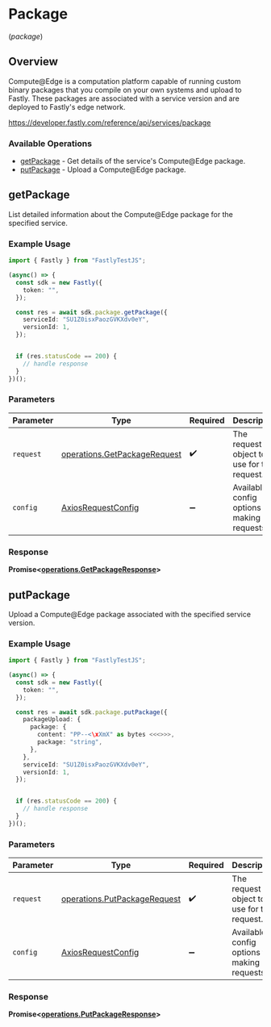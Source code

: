 # Package
(*package*)

## Overview

Compute@Edge is a computation platform capable of running custom binary packages that you compile on your own systems and upload to Fastly. These packages are associated with a service version and are deployed to Fastly's edge network.


<https://developer.fastly.com/reference/api/services/package>
### Available Operations

* [getPackage](#getpackage) - Get details of the service's Compute@Edge package.
* [putPackage](#putpackage) - Upload a Compute@Edge package.

## getPackage

List detailed information about the Compute@Edge package for the specified service.

### Example Usage

```typescript
import { Fastly } from "FastlyTestJS";

(async() => {
  const sdk = new Fastly({
    token: "",
  });

  const res = await sdk.package.getPackage({
    serviceId: "SU1Z0isxPaozGVKXdv0eY",
    versionId: 1,
  });


  if (res.statusCode == 200) {
    // handle response
  }
})();
```

### Parameters

| Parameter                                                                    | Type                                                                         | Required                                                                     | Description                                                                  |
| ---------------------------------------------------------------------------- | ---------------------------------------------------------------------------- | ---------------------------------------------------------------------------- | ---------------------------------------------------------------------------- |
| `request`                                                                    | [operations.GetPackageRequest](../../models/operations/getpackagerequest.md) | :heavy_check_mark:                                                           | The request object to use for the request.                                   |
| `config`                                                                     | [AxiosRequestConfig](https://axios-http.com/docs/req_config)                 | :heavy_minus_sign:                                                           | Available config options for making requests.                                |


### Response

**Promise<[operations.GetPackageResponse](../../models/operations/getpackageresponse.md)>**


## putPackage

Upload a Compute@Edge package associated with the specified service version.

### Example Usage

```typescript
import { Fastly } from "FastlyTestJS";

(async() => {
  const sdk = new Fastly({
    token: "",
  });

  const res = await sdk.package.putPackage({
    packageUpload: {
      package: {
        content: "PP--<\xXmX" as bytes <<<>>>,
        package: "string",
      },
    },
    serviceId: "SU1Z0isxPaozGVKXdv0eY",
    versionId: 1,
  });


  if (res.statusCode == 200) {
    // handle response
  }
})();
```

### Parameters

| Parameter                                                                    | Type                                                                         | Required                                                                     | Description                                                                  |
| ---------------------------------------------------------------------------- | ---------------------------------------------------------------------------- | ---------------------------------------------------------------------------- | ---------------------------------------------------------------------------- |
| `request`                                                                    | [operations.PutPackageRequest](../../models/operations/putpackagerequest.md) | :heavy_check_mark:                                                           | The request object to use for the request.                                   |
| `config`                                                                     | [AxiosRequestConfig](https://axios-http.com/docs/req_config)                 | :heavy_minus_sign:                                                           | Available config options for making requests.                                |


### Response

**Promise<[operations.PutPackageResponse](../../models/operations/putpackageresponse.md)>**

